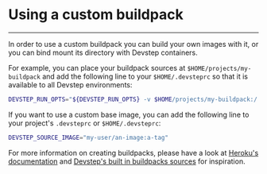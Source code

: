 # Using a custom buildpack
--------------------------

In order to use a custom buildpack you can build your own images with it, or
you can bind mount its directory with Devstep containers.

For example, you can place your buildpack sources at `$HOME/projects/my-buildpack`
and add the following line to your `$HOME/.devsteprc` so that it is available to
all Devstep environments:

```sh
DEVSTEP_RUN_OPTS="${DEVSTEP_RUN_OPTS} -v $HOME/projects/my-buildpack:/.devstep/buildpacks/my-buildpack"
```

If you want to use a custom base image, you can add the following line to your
project's `.devsteprc` or `$HOME/.devsteprc`:

```sh
DEVSTEP_SOURCE_IMAGE="my-user/an-image:a-tag"
```

For more information on creating buildpacks, please have a look at
[Heroku's documentation](https://devcenter.heroku.com/articles/buildpacks) and
[Devstep's built in buildpacks sources](https://github.com/fgrehm/devstep/tree/master/buildpacks)
for inspiration.
